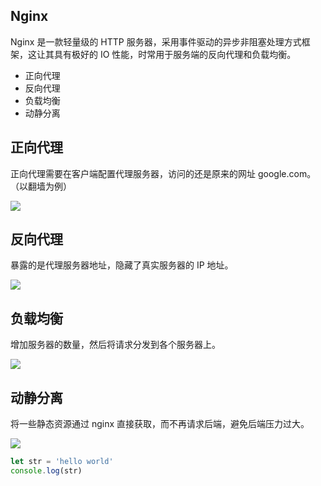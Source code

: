 ## Nginx

Nginx 是一款轻量级的 HTTP 服务器，采用事件驱动的异步非阻塞处理方式框架，这让其具有极好的 IO 性能，时常用于服务端的反向代理和负载均衡。

- 正向代理
- 反向代理
- 负载均衡
- 动静分离



## 正向代理

正向代理需要在客户端配置代理服务器，访问的还是原来的网址 google.com。（以翻墙为例）

![](/markdowns/img/正向代理.png)



## 反向代理

暴露的是代理服务器地址，隐藏了真实服务器的 IP 地址。

![](/markdowns/img/反向代理.png)



## 负载均衡

增加服务器的数量，然后将请求分发到各个服务器上。

![](/markdowns/img/负载均衡.png)



## 动静分离

将一些静态资源通过 nginx 直接获取，而不再请求后端，避免后端压力过大。

![](/markdowns/img/动静结合.png)


```javascript
let str = 'hello world'
console.log(str)
```